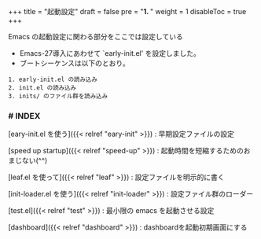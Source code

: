 +++
title = "起動設定"
draft = false
pre = "<b>1. </b>"
weight = 1
disableToc = true
+++

Emacs の起動設定に関わる部分をここでは設定している
* Emacs-27導入にあわせて `early-init.el' を設定しました。 
* ブートシーケンスは以下のとおり。

```shellsession
1. early-init.el の読み込み
2. init.el の読み込み
3. inits/ のファイル群を読み込み
```

### # INDEX

[eary-init.el を使う]({{< relref "eary-init" >}})
: 早期設定ファイルの設定

[speed up startup]({{< relref "speed-up" >}})
: 起動時間を短縮するためのおまじない(^^)

[leaf.el を使って]({{< relref "leaf" >}})
: 設定ファイルを明示的に書く

[init-loader.el を使う]({{< relref "init-loader" >}})
: 設定ファイル群のローダー

[test.el]({{< relref "test" >}})
: 最小限の emacs を起動させる設定

[dashboard]({{< relref "dashboard" >}})
: dashboardを起動初期画面にする

